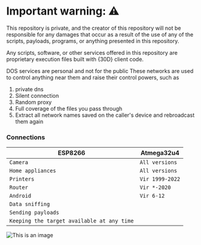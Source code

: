 # Important warning: ⚠️
This repository is private, and the creator of this repository will not be responsible for any damages that occur as a result of the use of any of the scripts, payloads, programs, or anything presented in this repository.

Any scripts, software, or other services offered in this repository are proprietary execution files built with {30D} client code.

DOS services are personal and not for the public
These networks are used to control anything near them and raise their control powers, such as

1. private dns
2. Silent connection
3. Random proxy
4. Full coverage of the files you pass through
5. Extract all network names saved on the caller's device and rebroadcast them again

### Connections

| ESP8266 | Atmega32u4 |
| ------- | ---------- |
| `Camera` | `All versions` |
| `Home appliances` | `All versions` |
| `Printers` | `Vir 1999-2022` |
| `Router` | `Vir *-2020` |
| `Android` | `Vir 6-12` |
| `Data sniffing` |
| `Sending payloads` |
| `Keeping the target available at any time` |

![This is an image](https://lh3.googleusercontent.com/pw/ABLVV86inBkhQ1BXplY6a5nMKAXos-niJS83_Pe6A6KZHV4CN2dypLbjW7uvPq2V54YuT--ihW_cuG3xyhOL_YmZlI9mELMTFapwBJaCwOzAdlznW1qKBgYf5Tq7fshFRRxEqAoVvGiU0PCCzJfS8DgK7nJsB5-LkcC-8oEjao-SbJPqC96rm9G0Zd7irXyCGlstcd_rbBmCiDOgs04NG6wcK2vtIyqIsdL31XW8lR4TlOcBPfYeusAL3fYIr98KXV8rYDHCbwJxjlDo-KTlMYebs5I1hmZeWiyD2WlPTEKOELCoKHPopvbjC_7bj6yBKdMw4y9hAnEB8fJkHbGl1XPBt5jXQ6iceAneUqeoVllxGbCu5RqWD88Ai47YrHOvIIYji6Dy07ISmSjFtFeb5__-I8EAoI187vcKj8Wd3_aVxbSjn5U5PZz7BNybIZs4JEU6voFF20PBJPrzrDYFMz48V8mljHm24OHusG6iOllYQUZrNLe1RxxaDuyiEePAJBgVZol_SviAtYrW4E-JS7PBQ8vlCYMjuVWnt2a2yMwf7LMor-k0IHBH4oWFnnQwnnHHqul_3VQqtBgcopZpp8m2tgdQ2VGj4j7xVQFvgP64cAZI5QWoeKguqB5cKz4e0t6gnRx-tC3j-8pHj34cZ6lA0w2XIMWDixegcl4SkOZNKIquuU2XzRFhlymaMgItyxliEb1J8g7bA57Fk_JU49_g96Jx6cUP0lNu8MXUruumN5pkE9ijPCyUHOyVHzOoEBgklzcZl-GrT0iSdF9Yv0W8sjyK2yIGGImkeGr9uO0b-2625fdQVwksF_a3aa6RAbZYUz_bL6eN1PzFujvEenXAvXRkIs01mpHJP4wTtLh9a41S7PXWLH6_3KO6Bw6HrsvVcj1pwIZfDeVHtxC6RRqynaeP6ZIG6Cerl_6_dkQ=w637-h120-s-no-gm?authuser=0)
